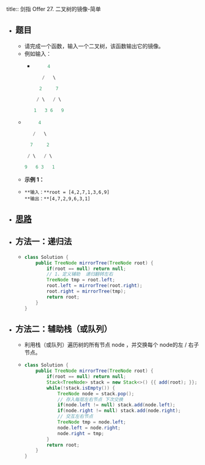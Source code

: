 title:: 剑指 Offer 27. 二叉树的镜像-简单

- ## 题目
	- 请完成一个函数，输入一个二叉树，该函数输出它的镜像。
	- 例如输入：
		- ```java
		       4
		  
		     /   \
		  
		    2     7
		  
		   / \   / \
		  
		  1   3 6   9
		  ```
	- ```java
	       4
	  
	     /   \
	  
	    7     2
	  
	   / \   / \
	  
	  9   6 3   1
	  ```
	- **示例 1：**
	- ```
	  **输入：**root = [4,2,7,1,3,6,9]
	  **输出：**[4,7,2,9,6,3,1]
	  ```
- ## [思路](https://leetcode.cn/problems/er-cha-shu-de-jing-xiang-lcof/solutions/)
- ## 方法一：递归法
	- ```java
	  class Solution {
	      public TreeNode mirrorTree(TreeNode root) {
	          if(root == null) return null;
	          // 1、定义辅助  递归翻转左右
	          TreeNode tmp = root.left;
	          root.left = mirrorTree(root.right);
	          root.right = mirrorTree(tmp);
	          return root;
	      }
	  }
	  ```
- ## 方法二：辅助栈（或队列）
	- 利用栈（或队列）遍历树的所有节点 node ，并交换每个 node的左 / 右子节点。
	- ```java
	  class Solution {
	      public TreeNode mirrorTree(TreeNode root) {
	          if(root == null) return null;
	          Stack<TreeNode> stack = new Stack<>() {{ add(root); }};
	          while(!stack.isEmpty()) {
	              TreeNode node = stack.pop();
	              // 存入每层左右节点 下次交换
	              if(node.left != null) stack.add(node.left);
	              if(node.right != null) stack.add(node.right);
	              // 交互左右节点
	              TreeNode tmp = node.left;
	              node.left = node.right;
	              node.right = tmp;
	          }
	          return root;
	      }
	  }
	  ```